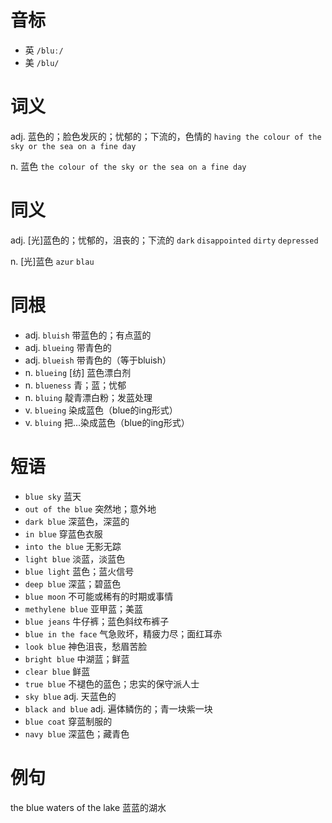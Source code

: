# 音标

- 英 `/bluː/`
- 美 `/blu/`

# 词义

adj. 蓝色的；脸色发灰的；忧郁的；下流的，色情的
`having the colour of the sky or the sea on a fine day`

n. 蓝色
`the colour of the sky or the sea on a fine day`

# 同义

adj. [光]蓝色的；忧郁的，沮丧的；下流的
`dark` `disappointed` `dirty` `depressed`

n. [光]蓝色
`azur` `blau`

# 同根

- adj. `bluish` 带蓝色的；有点蓝的
- adj. `blueing` 带青色的
- adj. `blueish` 带青色的（等于bluish）
- n. `blueing` [纺] 蓝色漂白剂
- n. `blueness` 青；蓝；忧郁
- n. `bluing` 靛青漂白粉；发蓝处理
- v. `blueing` 染成蓝色（blue的ing形式）
- v. `bluing` 把…染成蓝色（blue的ing形式）

# 短语

- `blue sky` 蓝天
- `out of the blue` 突然地；意外地
- `dark blue` 深蓝色，深蓝的
- `in blue` 穿蓝色衣服
- `into the blue` 无影无踪
- `light blue` 淡蓝，淡蓝色
- `blue light` 蓝色；蓝火信号
- `deep blue` 深蓝；碧蓝色
- `blue moon` 不可能或稀有的时期或事情
- `methylene blue` 亚甲蓝；美蓝
- `blue jeans` 牛仔裤；蓝色斜纹布裤子
- `blue in the face` 气急败坏，精疲力尽；面红耳赤
- `look blue` 神色沮丧，愁眉苦脸
- `bright blue` 中湖蓝；鲜蓝
- `clear blue` 鲜蓝
- `true blue` 不褪色的蓝色；忠实的保守派人士
- `sky blue` adj. 天蓝色的
- `black and blue` adj. 遍体鳞伤的；青一块紫一块
- `blue coat` 穿蓝制服的
- `navy blue` 深蓝色；藏青色

# 例句

the blue waters of the lake
蓝蓝的湖水


